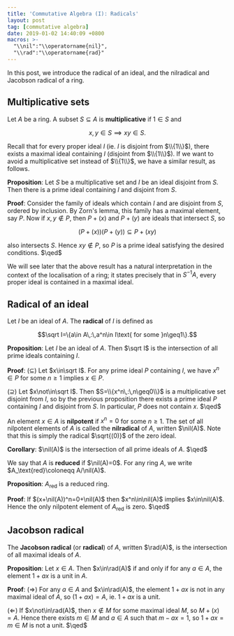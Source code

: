 ```yaml
---
title: 'Commutative Algebra (I): Radicals'
layout: post
tag: [commutative algebra]
date: 2019-01-02 14:40:09 +0800
macros: >-
  "\\nil":"\\operatorname{nil}",
  "\\rad":"\\operatorname{rad}"
---
```


In this post, we introduce the radical of an ideal, and the nilradical and Jacobson radical of a ring.

## Multiplicative sets

Let $A$ be a ring. A subset $S\subseteq A$ is __multiplicative__ if $1\in S$ and

$$x,y\in S\implies xy\in S.$$

Recall that for every proper ideal $I$ (ie. $I$ is disjoint from $\\{1\\}$), there exists a maximal ideal containing $I$ (disjoint from $\\{1\\}$). If we want to avoid a multiplicative set instead of $\\{1\\}$, we have a similar result, as follows.

__Proposition__: Let $S$ be a multiplicative set and $I$ be an ideal disjoint from $S$. Then there is a prime ideal containing $I$ and disjoint from $S$.

__Proof__: Consider the family of ideals which contain $I$ and are disjoint from $S$, ordered by inclusion. By Zorn's lemma, this family has a maximal element, say $P$. Now if $x,y\not\in P$, then $P+(x)$ and $P+(y)$ are ideals that intersect $S$, so

$$(P+(x))(P+(y))\subseteq P+(xy)$$

also intersects $S$. Hence $xy\not\in P$, so $P$ is a prime ideal satisfying the desired conditions. $\qed$

We will see later that the above result has a natural interpretation in the context of the localisation of a ring; it states precisely that in $S^{-1}A$, every proper ideal is contained in a maximal ideal.

## Radical of an ideal

Let $I$ be an ideal of $A$. The __radical__ of $I$ is defined as

$$\sqrt I=\{a\in A\,:\,a^n\in I\text{ for some }n\geq1\}.$$

__Proposition__: Let $I$ be an ideal of $A$. Then $\sqrt I$ is the intersection of all prime ideals containing $I$.

__Proof__: ($\subseteq$) Let $x\in\sqrt I$. For any prime ideal $P$ containing $I$, we have $x^n\in P$ for some $n\geq1$ implies $x\in P$.

($\supseteq$) Let $x\not\in\sqrt I$. Then $S=\\{x^n\,:\,n\geq0\\}$ is a multiplicative set disjoint from $I$, so by the previous proposition there exists a prime ideal $P$ containing $I$ and disjoint from $S$. In particular, $P$ does not contain $x$. $\qed$

An element $x\in A$ is __nilpotent__ if $x^n=0$ for some $n\geq1$. The set of all nilpotent elements of $A$ is called the __nilradical__ of $A$, written $\nil(A)$. Note that this is simply the radical $\sqrt{(0)}$ of the zero ideal.

__Corollary__: $\nil(A)$ is the intersection of all prime ideals of $A$. $\qed$

We say that $A$ is __reduced__ if $\nil(A)=0$. For any ring $A$, we write $A_\text{red}\coloneqq A/\nil(A)$.

__Proposition__: $A_\text{red}$ is a reduced ring.

__Proof__: If $(x+\nil(A))^n=0+\nil(A)$ then $x^n\in\nil(A)$ implies $x\in\nil(A)$. Hence the only nilpotent element of $A_\text{red}$ is zero. $\qed$

## Jacobson radical

The __Jacobson radical__ (or __radical__) of $A$, written $\rad(A)$, is the intersection of all maximal ideals of $A$.

__Proposition__: Let $x\in A$. Then $x\in\rad(A)$ if and only if for any $a\in A$, the element $1+ax$ is a unit in $A$.

__Proof__: ($\Rightarrow$) For any $a\in A$ and $x\in\rad(A)$, the element $1+ax$ is not in any maximal ideal of $A$, so $(1+ax)=A$, ie. $1+ax$ is a unit.

($\Leftarrow$) If $x\not\in\rad(A)$, then $x\not\in M$ for some maximal ideal $M$, so $M+(x)=A$. Hence there exists $m\in M$ and $a\in A$ such that $m-ax=1$, so $1+ax=m\in M$ is not a unit. $\qed$